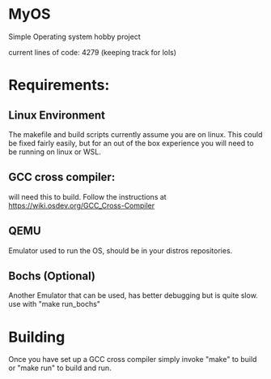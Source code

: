 # MyOS
Simple Operating system hobby project

current lines of code: 4279 (keeping track for lols)

# Requirements:
## Linux Environment
The makefile and build scripts currently assume you are on linux. This could be fixed fairly easily, but for an out of the box experience you will need to be running on linux or WSL.
## GCC cross compiler:
will need this to build. Follow the instructions at https://wiki.osdev.org/GCC_Cross-Compiler

## QEMU
Emulator used to run the OS, should be in your distros repositories.
## Bochs (Optional)
Another Emulator that can be used, has better debugging but is quite slow. use with "make run_bochs"
      
# Building
Once you have set up a GCC cross compiler simply invoke "make" to build or "make run" to build and run.
